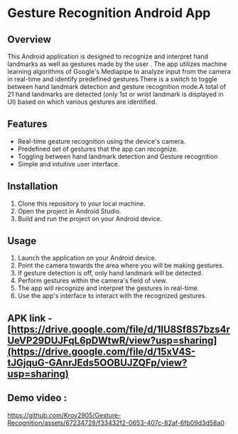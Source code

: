 # Gesture Recognition Android App

## Overview
This Android application is designed to recognize and interpret hand landmarks as well as gestures made by the user . The app utilizes machine learning algorithms of Google's Mediapipe to analyze input from the camera in real-time and identify predefined gestures.There is a 
switch to toggle between hand landmark detection and gesture recognition mode.A total of 21 hand landmarks are detected (only 1st or wrist landmark is displayed in UI) based on which various gestures are identified.

## Features
- Real-time gesture recognition using the device's camera.
- Predefined set of gestures that the app can recognize.
- Toggling between hand landmark detection and Gesture recognition 
- Simple and intuitive user interface.

## Installation
1. Clone this repository to your local machine.
2. Open the project in Android Studio.
3. Build and run the project on your Android device.

## Usage
1. Launch the application on your Android device.
2. Point the camera towards the area where you will be making gestures.
3. If gesture detection is off, only hand landmark will be detected.
4. Perform gestures within the camera's field of view.
5. The app will recognize and interpret the gestures in real-time.
6. Use the app's interface to interact with the recognized gestures.

## APK link - [https://drive.google.com/file/d/1IU8Sf8S7bzs4rUeVP29DUJFqL6pDWtwR/view?usp=sharing](https://drive.google.com/file/d/15xV4S-tJGjquG-GAnrJEds5OOBUJZQFp/view?usp=sharing)


## Demo video :

https://github.com/Kroy2905/Gesture-Recognition/assets/67234728/f33432f2-0653-407c-82af-6fb09d3d58a0



